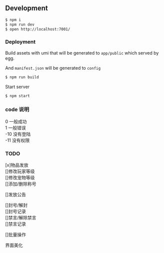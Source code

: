 ## Development

```bash
$ npm i
$ npm run dev
$ open http://localhost:7001/
```

### Deployment

Build assets with umi that will be generated to `app/public` which served by egg.

And `manifest.json` will be generated to `config`

```bash
$ npm run build
```

Start server

```bash
$ npm start
```

### code 说明
0 一般成功  
1 一般错误  
-10 没有登陆  
-11 没有权限  

### TODO
[x]物品发放  
[]修改玩家等级  
[]修改宠物等级  
[]添加/删除称号  

[]发放公告  

[]封号/解封  
[]封号记录  
[]禁言/解除禁言  
[]禁言记录  
 
[]批量操作  

界面美化  




